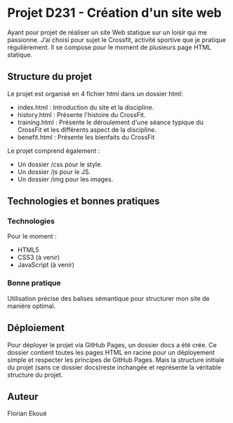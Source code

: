 # Projet D231 - Création d'un site web

Ayant pour projet de réaliser un site Web statique sur un loisir qui me passionne. J’ai choisi pour sujet le Crossfit, activité sportive que je pratique régulièrement. 
Il se compose pour le moment de plusieurs page HTML statique.

## Structure du projet

Le projet est organisé en 4 fichier html dans un dossier html:

- index.html : Introduction du site et la discipline.
- history.html : Présente l'histoire du CrossFit.
- training.html : Présente le déroulement d'une séance typique du CrossFit et les différents aspect de la discipline.
- benefit.html : Présente les bienfaits du CrossFit

Le projet comprend également :
 - Un dossier /css pour le style.
 - Un dossier /js pour le JS.
 - Un dossier /img pour les images.

## Technologies et bonnes pratiques

### Technologies

Pour le moment : 
- HTML5
- CSS3 (à venir)
- JavaScript (à venir)

### Bonne pratique

Utilisation précise des balises sémantique pour structurer mon site de manière optimal.

## Déploiement

Pour déployer le projet via GitHub Pages, un dossier docs a été crée. Ce dossier contient toutes les pages HTML en racine pour un déployement simple et respecter les principes de GitHub Pages. Mais la structure initiale du projet (sans ce dossier docs)reste inchangée et représente la véritable structure du projet.

## Auteur

Florian Ekoué